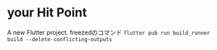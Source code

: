 # your Hit Point

A new Flutter project.
freezedのコマンド 
`flutter pub run build_runner build --delete-conflicting-outputs
`